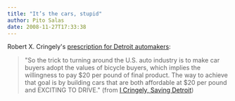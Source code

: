 ```yaml
---
title: "It’s the cars, stupid"
author: Pito Salas
date: 2008-11-27T17:33:38
---
```




Robert X. Cringely's  [prescription for Detroit
automakers](<http://www.pbs.org/cringely/pulpit/2008/pulpit_20081126_005507.html>):

> "So the trick to turning around the U.S. auto industry is to make car buyers
> adopt the values of bicycle buyers, which implies the willingness to pay $20
> per pound of final product. The way to achieve that goal is by building cars
> that are both affordable at $20 per pound and EXCITING TO DRIVE." (from [I
> Cringely, Saving
> Detroit](<http://www.pbs.org/cringely/pulpit/2008/pulpit_20081126_005507.html>))


